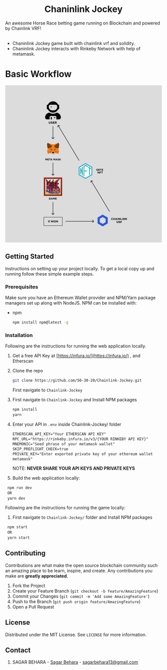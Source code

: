<h1 align="center">Chaninlink Jockey</h1>
An awesome Horse Race betting game running on Blockchain and powered by Chainlink VRF!<br><br>

* Chaninlink Jockey game built with chainlink vrf and solidity.
* Chaninlink Jockey interacts with Rinkeby Network with help of metamask.

# Basic Workflow
![diagram](https://github.com/Sagar133/RPG-Solidity-Game/blob/elio-blockchain/blockchain/src/assets/diagram.jpg)

<!-- GETTING STARTED -->
## Getting Started

Instructions on setting up your project locally.
To get a local copy up and running follow these simple example steps.

### Prerequisites

Make sure you have an Ethereum Wallet provider and NPM/Yarn package managers set up along with NodeJS. NPM can be installed with:
* npm
  ```sh
  npm install npm@latest -g
  ```

### Installation

Following are the instructions for running the web application locally.

1. Get a free API Key at [https://infura.io/](https://infura.io/) , and Etherscan
2. Clone the repo
   ```sh
   git clone https://github.com/50-30-20/Chainlink-Jockey.git
   ```
   First navigate to `Chainlink-Jockey`
3. First navigate to `Chainlink-Jockey` and Install NPM packages
   ```sh
   npm install
   yarn
   ```
4. Enter your API in `.env` inside 
Chainlink-Jockey/ folder

   ```JS
   ETHERSCAN_API_KEY="Your ETHERSCAN API KEY"
   RPC_URL="https://rinkeby.infura.io/v3/{YOUR RINKEBY API KEY}"
   MNEMONIC="Seed phrase of your metamask wallet"
   SKIP_PREFLIGHT_CHECK=true
   PRIVATE_KEY="Enter exported private key of your ethereum wallet metamask"
   ```
   
   NOTE: **NEVER SHARE YOUR API KEYS AND PRIVATE KEYS**
   
 5. Build the web application locally:
  ```sh
   npm run dev
   OR
   yarn dev
   ```  

Following are the instructions for running the game locally:
1. First navigate to `Chainlink-Jockey/` folder and Install NPM packages
  ```sh
   npm start
   OR
   yarn start
   ```  

<!-- CONTRIBUTING -->
## Contributing

Contributions are what make the open source blockchain community such an amazing place to be learn, inspire, and create. Any contributions you make are **greatly appreciated**.

1. Fork the Project
2. Create your Feature Branch (`git checkout -b feature/AmazingFeature`)
3. Commit your Changes (`git commit -m 'Add some AmazingFeature'`)
4. Push to the Branch (`git push origin feature/AmazingFeature`)
5. Open a Pull Request


<!-- LICENSE -->
## License

Distributed under the MIT License. See `LICENSE` for more information.


<!-- CONTACT -->
## Contact

1. SAGAR BEHARA - [Sagar Behara](https://www.linkedin.com/in/sagarbehara/) - sagarbehara13@gmail.com
